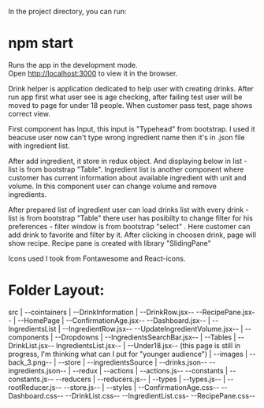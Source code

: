 In the project directory, you can run:
# npm start

Runs the app in the development mode.\
Open [http://localhost:3000](http://localhost:3000) to view it in the browser.


Drink helper is application dedicated to help user with creating drinks. After run app first what user see is age checking, after failing test user will be moved to page for under 18 people. When customer pass test, page shows correct view.

First component has Input, this input is "Typehead" from bootstrap. I used it beacuse user now can't type wrong ingredient name then it's in .json file with ingredient list.

After add ingredient, it store in redux object. And displaying below in list - list is from bootstrap "Table". Ingredient list is another component where customer has current information about available ingredient with unit and volume. In this component user can change volume and remove ingredients.

After prepared list of ingredient user can load drinks list with every drink - list is from bootstrap "Table" there user has posibilty to change filter for his preferences - filter window is from bootstrap "select" . Here customer can add drink to favorite and filter by it. After clicking in choosen drink, page will show recipe. Recipe pane is created with library "SlidingPane"

Icons used I took from Fontawesome and React-icons.

# Folder Layout:
  src
    |
    --cointainers
                  |
                  --DrinkInformation
                                    |
                                    --DrinkRow.jsx--
                                    --RecipePane.jsx--
                  |
                  --HomePage
                            |
                            --ConfirmationAge.jsx--
                            --Dashboard.jsx--
                  |
                  --IngredientsList
                                  |
                                  --IngredientRow.jsx--
                                  --UpdateIngredientVolume.jsx--
    |
    --components
              |
              --Dropdowns
                        |
                        --IngredientsSearchBar.jsx--
              |
              --Tables
                      |
                      --DrinkList.jsx--
                      IngredientsList.jsx--
              |
              --Under18.jsx-- (this page is still in progress, I'm thinking what can I put for "younger audience")
    |
    --images
            |
            --back_3.png--
    |
    --store
          |
          --ingredientsSource
                            |
                            --drinks.json--
                            --ingredients.json--
          |
          --redux
                |
                --actions
                        |
                        --actions.js--
                --constants
                          |
                          --constants.js--
                --reducers
                          |
                          --reducers.js--
          |
          --types
                |
                --types.js--
          |
          --rootReducer.js--
          --store.js--
    |
    --styles
            |
            --ConfirmationAge.css--
            --Dashboard.css--
            --DrinkList.css--
            --IngredientList.css-
            --RecipePane.css--
